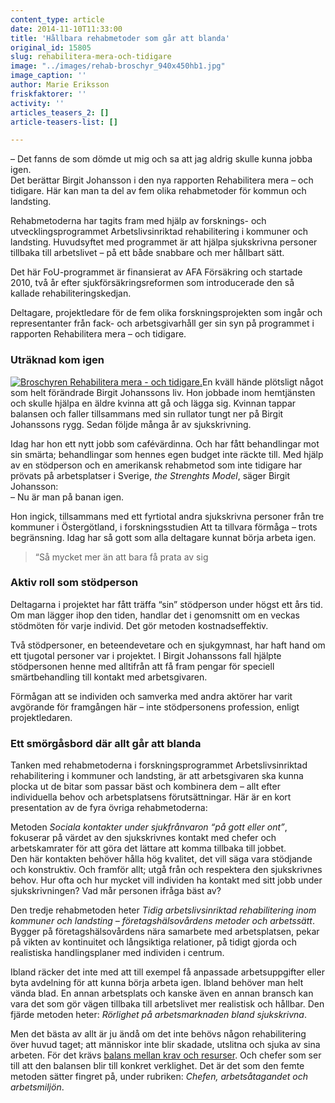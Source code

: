```yaml
---
content_type: article
date: 2014-11-10T11:33:00
title: 'Hållbara rehabmetoder som går att blanda'
original_id: 15805
slug: rehabilitera-mera-och-tidigare
image: "../images/rehab-broschyr_940x450hb1.jpg"
image_caption: ''
author: Marie Eriksson
friskfaktorer: ''
activity: ''
articles_teasers_2: []
article-teasers-list: []

---
```


– Det fanns de som dömde ut mig och sa att jag aldrig skulle kunna jobba igen.  
Det berättar Birgit Johansson i den nya rapporten Rehabilitera mera – och tidigare. Här kan man ta del av fem olika rehabmetoder för kommun och landsting.

Rehabmetoderna har tagits fram med hjälp av forsknings- och utvecklingsprogrammet Arbetslivsinriktad rehabilitering i kommuner och landsting. Huvudsyftet med programmet är att hjälpa sjukskrivna personer tillbaka till arbetslivet – på ett både snabbare och mer hållbart sätt.

Det här FoU-programmet är finansierat av AFA Försäkring och startade 2010, två år efter sjukförsäkringsreformen som introducerade den så kallade rehabiliteringskedjan.

Deltagare, projektledare för de fem olika forskningsprojekten som ingår och representanter från fack- och arbetsgivarhåll ger sin syn på programmet i rapporten Rehabilitera mera – och tidigare.

### Uträknad kom igen

[![Broschyren Rehabilitera mera - och tidigare.](https://www.suntarbetsliv.se/wp-content/uploads/2014/11/rehab-broschyr_161x205ab-1.jpg "Broschyren Rehabilitera mera - och tidigare.")](https://www.afaforsakring.se/globalassets/forskning/skrifter/f6332_rehabilitera_mera.pdf)En kväll hände plötsligt något som helt förändrade Birgit Johanssons liv. Hon jobbade inom hemtjänsten och skulle hjälpa en äldre kvinna att gå och lägga sig. Kvinnan tappar balansen och faller tillsammans med sin rullator tungt ner på Birgit Johanssons rygg. Sedan följde många år av sjukskrivning.

Idag har hon ett nytt jobb som cafévärdinna. Och har fått behandlingar mot sin smärta; behandlingar som hennes egen budget inte räckte till. Med hjälp av en stödperson och en amerikansk rehabmetod som inte tidigare har prövats på arbetsplatser i Sverige, _the Strenghts Model_, säger Birgit Johansson:  
– Nu är man på banan igen.

Hon ingick, tillsammans med ett fyrtiotal andra sjukskrivna personer från tre kommuner i Östergötland, i forskningsstudien Att ta tillvara förmåga – trots begränsning. Idag har så gott som alla deltagare kunnat börja arbeta igen.

> “Så mycket mer än att bara få prata av sig

### Aktiv roll som stödperson

Deltagarna i projektet har fått träffa “sin” stödperson under högst ett års tid. Om man lägger ihop den tiden, handlar det i genomsnitt om en veckas stödmöten för varje individ. Det gör metoden kostnadseffektiv.

Två stödpersoner, en beteendevetare och en sjukgymnast, har haft hand om ett tjugotal personer var i projektet. I Birgit Johanssons fall hjälpte stödpersonen henne med alltifrån att få fram pengar för speciell smärtbehandling till kontakt med arbetsgivaren.

Förmågan att se individen och samverka med andra aktörer har varit avgörande för framgången här – inte stödpersonens profession, enligt projektledaren.

### Ett smörgåsbord där allt går att blanda

Tanken med rehabmetoderna i forskningsprogrammet Arbetslivsinriktad rehabilitering i kommuner och landsting, är att arbetsgivaren ska kunna plocka ut de bitar som passar bäst och kombinera dem – allt efter individuella behov och arbetsplatsens förutsättningar. Här är en kort presentation av de fyra övriga rehabmetoderna:

Metoden _Sociala kontakter under sjukfrånvaron “på gott eller ont”_, fokuserar på värdet av den sjukskrivnes kontakt med chefer och arbetskamrater för att göra det lättare att komma tillbaka till jobbet.  
Den här kontakten behöver hålla hög kvalitet, det vill säga vara stödjande och konstruktiv. Och framför allt; utgå från och respektera den sjukskrivnes behov. Hur ofta och hur mycket vill individen ha kontakt med sitt jobb under sjukskrivningen? Vad mår personen ifråga bäst av?

Den tredje rehabmetoden heter _Tidig arbetslivsinriktad rehabilitering inom kommuner och landsting – företagshälsovårdens metoder och arbetssätt_. Bygger på företagshälsovårdens nära samarbete med arbetsplatsen, pekar på vikten av kontinuitet och långsiktiga relationer, på tidigt gjorda och realistiska handlingsplaner med individen i centrum.

Ibland räcker det inte med att till exempel få anpassade arbetsuppgifter eller byta avdelning för att kunna börja arbeta igen. Ibland behöver man helt vända blad. En annan arbetsplats och kanske även en annan bransch kan vara det som gör vägen tillbaka till arbetslivet mer realistisk och hållbar. Den fjärde metoden heter: _Rörlighet på arbetsmarknaden bland sjukskrivna_.

Men det bästa av allt är ju ändå om det inte behövs någon rehabilitering över huvud taget; att människor inte blir skadade, utslitna och sjuka av sina arbeten. För det krävs [balans mellan krav och resurser](https://osakollen.suntarbetsliv.se/arbetsbelastning/krav-och-resurser/). Och chefer som ser till att den balansen blir till konkret verklighet. Det är det som den femte metoden sätter fingret på, under rubriken: _Chefen, arbetsåtagandet och arbetsmiljön_.


